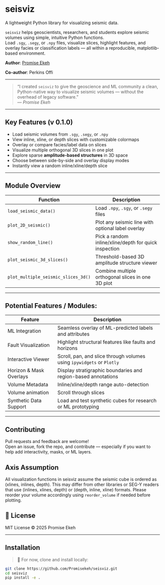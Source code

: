 # seisviz

A lightweight Python library for visualizing seismic data.

`seisviz` helps geoscientists, researchers, and students explore seismic volumes using simple, intuitive Python functions.  
Load `.sgy`, `.segy`, or `.npy` files, visualize slices, highlight features, and overlay facies or classification labels — all within a reproducible, matplotlib-based environment.

**Author**:  [Promise Ekeh](https://github.com/Promisekeh) 

**Co-author**: Perkins Offi



---

> “I created `seisviz` to give the geoscience and ML community a clean, Python-native way to visualize seismic volumes — without the overhead of legacy software.”  
> — *Promise Ekeh*

---

## Key Features (v 0.1.0)

- Load seismic volumes from `.sgy`, `.segy`, or `.npy`
- View inline, xline, or depth slices with customizable colormaps
- Overlay or compare facies/label data on slices
- Visualize multiple orthogonal 3D slices in one plot
- Explore sparse **amplitude-based structures** in 3D space
- Choose between side-by-side and overlay display modes
- Instantly view a random inline/xline/depth slice

---

## Module Overview

| Function                            | Description                                           |
|-------------------------------------|-------------------------------------------------------|
| `load_seismic_data()`               | Load `.npy`, `.sgy`, or `.segy` files                 |
| `plot_2D_seismic()`                 | Plot any seismic line with optional label overlay     |
| `show_random_line()`                | Pick a random inline/xline/depth for quick inspection |
| `plot_seismic_3d_slices()`          | Threshold-based 3D amplitude structure viewer         |
| `plot_multiple_seismic_slices_3d()` | Combine multiple orthogonal slices in one 3D plot     |

---

## Potential Features / Modules:


| Feature           | Description                                                           |
|---------------------------|-----------------------------------------------------------------------|
| ML Integration          | Seamless overlay of ML-predicted labels and attributes                |
| Fault Visualization     | Highlight structural features like faults and horizons                |
| Interactive Viewer     | Scroll, pan, and slice through volumes using `ipywidgets` or `Plotly` |
| Horizon & Mask Overlays | Display stratigraphic boundaries and region-based annotations         |
| Volume Metadata         | Inline/xline/depth range auto-detection                               |
| Volume animation  | Scroll through slices          |
| Synthetic Data Support  | Load and test synthetic cubes for research or ML prototyping          |

---
## Contributing

Pull requests and feedback are welcome!  
Open an issue, fork the repo, and contribute — especially if you want to help add interactivity, masks, or ML layers.

## Axis Assumption
All visualization functions in seisviz assume the seismic cube is ordered as (xlines, inlines, depth).
This may differ from other libraries or SEG-Y readers that use (inlines, xlines, depth) or (depth, inline, xline) formats.
Please reorder your volume accordingly using `reorder_volume` if needed before plotting.



## 📄 License
MIT License © 2025 Promise Ekeh

---

## Installation

> 🔧 For now, clone and install locally:

```bash
git clone https://github.com/Promisekeh/seisviz.git
cd seisviz
pip install -e .



